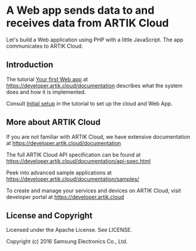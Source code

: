 # A Web app sends data to and receives data from ARTIK Cloud

Let's build a Web application using PHP with a little JavaScript. The app communicates to ARTIK Cloud.

Introduction
-------------

The tutorial [Your first Web app](https://developer.artik.cloud/documentation/tutorials/your-first-application.html) at https://developer.artik.cloud/documentation describes what the system does and how it is implemented.

Consult [Initial setup](https://developer.artik.cloud/documentation/tutorials/your-first-application.html#initial-setup) in the tutorial to set up the cloud and Web App.

More about ARTIK Cloud
---------------

If you are not familiar with ARTIK Cloud, we have extensive documentation at https://developer.artik.cloud/documentation

The full ARTIK Cloud API specification can be found at https://developer.artik.cloud/documentation/api-spec.html

Peek into advanced sample applications at https://developer.artik.cloud/documentation/samples/

To create and manage your services and devices on ARTIK Cloud, visit developer portal at https://developer.artik.cloud

License and Copyright
---------------------

Licensed under the Apache License. See LICENSE.

Copyright (c) 2016 Samsung Electronics Co., Ltd.
